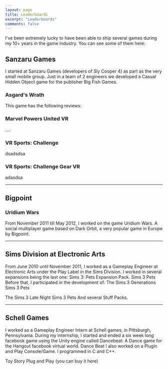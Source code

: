 ```yaml
---
layout: page
title: Leaderboards
excerpt: "Leaderboards"
comments: false
---
```

I've been extremely lucky to have been able to ship several games during my 10+ years in the game industry. You can see some of them here:


## Sanzaru Games
I started at Sanzaru Games (developers of Sly Cooper 4) as part as the very small mobile group. Just in a team of 2 engineers we developed a Casual Hidden Object game for the publisher Big Fish Games.

### Asgard's Wrath

This game has the following reviews:

### Marvel Powers United VR

....

### VR Sports: Challenge
dsadsdsa

### VR Sports: Challenge Gear VR
adasdsa

----

## Bigpoint

### Uridium Wars

From November 2011 till May 2012, I worked on the game Uridium Wars. A social multiplayer game based on Dark Orbit, a very popular game in Europe by Bigpoint.

----

## Sims Division at Electronic Arts
From June 2010 until November 2011, I worked as a Gameplay Engineer at Electronic Arts under the Play Label in the Sims Division.
I worked in several expansions being the last one:  Sims 3: Pets Expansion Pack.
Sims 3 Pets
Before that, I participated in the development of:
The Sims 3 Generations
Sims 3 Pets

The Sims 3 Late Night
Sims 3 Pets
And several Stuff Packs.

----

## Schell Games

I worked as a Gameplay Engineer Intern at Schell games, in Pittsburgh, Pennsylvania. During my internship, I started and ended a six week long facebook game using the Unity engine called Dancebeat: A Dance game for the Hangout facebook virtual world.
Dance Beat
I also worked on a Plugin and Play Console/Game. I programmed in C and C++.

Toy Story Plug and Play
(you can buy it here)

